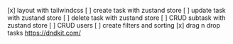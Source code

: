 [x] layout with tailwindcss
[ ] create task with zustand store
[ ] update task with zustand store
[ ] delete task with zustand store
[ ] CRUD subtask with zustand store
[ ] CRUD users
[ ] create filters and sorting
[x] drag n drop tasks https://dndkit.com/
